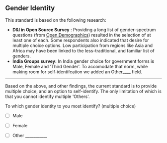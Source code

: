 ## Gender Identity


This standard is based on the following research:
*  **D&I in Open Source Survey** : Providing a long list of gender-spectrum questions (from [Open Demographics](https://drnikki.github.io/sphinx-ghpages/index.html)) resulted in the selection of at least one of each.  Some respondents also indicated that desire for multiple choice options.  Low participation from regions like Asia and Africa may have been linked to the less-traditional, and familiar list of genders.
* **India Groups survey:** In India gender choice for government forms is Male, Female and 'Third Gender'. To accomodate that norm, while making room for self-identifcation we added an Other____ field.
----

Based on the above, and other findings, the current standard is to provide multiple choice, and an option to self-identify. The only limitation of which is that you cannot identify multiple 'Others'.

To which gender identity to you most identify? (multiple choice)

- [ ]  Male
- [ ]  Female
- [ ]  Other ___________


